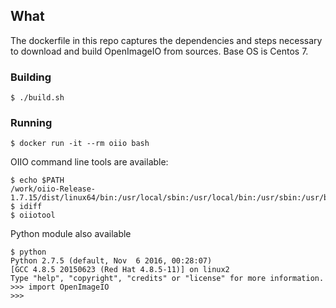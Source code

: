 ## What

The dockerfile in this repo captures the dependencies and steps necessary
to download and build OpenImageIO from sources.  Base OS is Centos 7.

### Building

    $ ./build.sh

### Running

    $ docker run -it --rm oiio bash

OIIO command line tools are available:

    $ echo $PATH
    /work/oiio-Release-1.7.15/dist/linux64/bin:/usr/local/sbin:/usr/local/bin:/usr/sbin:/usr/bin:/sbin:/bin
    $ idiff
    $ oiiotool

Python module also available

    $ python
    Python 2.7.5 (default, Nov  6 2016, 00:28:07) 
    [GCC 4.8.5 20150623 (Red Hat 4.8.5-11)] on linux2
    Type "help", "copyright", "credits" or "license" for more information.
    >>> import OpenImageIO
    >>> 


